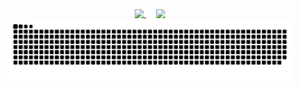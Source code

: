 
<!--
### Hi there 👋
**pandacase/pandacase** is a ✨ _special_ ✨ repository because its `README.md` (this file) appears on your GitHub profile.

Here are some ideas to get you started:
- 👯 I’m looking to collaborate on ...
- 🤔 I’m looking for help with ...
- 😄 Pronouns: ...
- ⚡ Fun fact: ...
- 🔭 I’m currently studying on SYSU
- 🌱 I’m currently learning web
- 💬 Ask me about ...
- 📫 How to reach me: panda.sysu@gmail.com

[<img align="left" width="390" alt="🍕" src="https://gist.githubusercontent.com/pandacase/bfafe3313180650e1053fb12bc47e906/raw/github-metrics.svg">](#)
[<img align="right" width="390" alt="🍪" src="https://gist.githubusercontent.com/pandacase/e63f070d1317b9139f7adfb8e53789fa/raw/github-metrics.svg">](#)

-->

<div align="center">
  <a href="#">
    <img width="400" align="top" src="https://gist.githubusercontent.com/pandacase/bfafe3313180650e1053fb12bc47e906/raw/github-metrics.svg" />
  </a>
  &emsp;
  <a href="#">
    <img width="400" align="top" src="https://gist.githubusercontent.com/pandacase/e63f070d1317b9139f7adfb8e53789fa/raw/github-metrics.svg" />
  </a>
</div>

<picture>
  <source media="(prefers-color-scheme: dark)" srcset="https://raw.githubusercontent.com/pandacase/pandacase/output/github-contribution-grid-snake-dark.svg" />
  <source media="(prefers-color-scheme: light)" srcset="https://raw.githubusercontent.com/pandacase/pandacase/output/github-contribution-grid-snake.svg" />
  <img alt="github-snake" src="https://raw.githubusercontent.com/pandacase/pandacase/output/github-contribution-grid-snake.svg" />
</picture>

